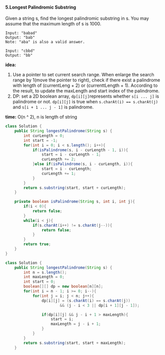 #### 5.Longest Palindromic Substring
Given a string s, find the longest palindromic substring in s. You may assume that the maximum length of s is 1000.
```
Input: "babad"
Output: "bab"
Note: "aba" is also a valid answer.

Input: "cbbd"
Output: "bb"
```

__idea:__
1. Use a pointer to set current search range. When enlarge the search range by 1(move the pointer to right), check if there exist a palindrome with length of (currentLeng + 2) or (currenttLength + 1). According to the result, to update the maxLength and start index of the palindrome.
2. DP: set a 2D boolean array, `dp[i][j]`represents whether `s[i ... j]` is palindrome or not. `dp[i][j]` is true when `s.charAt(i) == s.charAt(j)` and `s[i + 1 ... j - 1]` is palindrome.  

__time:__ O(n ^ 2), n is length of string

```java
class Solution {
    public String longestPalindrome(String s) {
        int curLength = 0;
        int start = -1;
        for(int i = 0; i < s.length(); i++){
            if(isPalindrome(s, i - curLength - 1, i)){
                start = i - curLength - 1;
                curLength += 2;
            }else if(isPalindrome(s, i - curLength, i)){
                start = i - curLength;
                curLength += 1;
            }   
        }
        return s.substring(start, start + curLength);
    }

    private boolean isPalindrome(String s, int i, int j){
        if(i < 0){
            return false;
        }
        while(i < j){
            if(s.charAt(i++) != s.charAt(j--)){
                return false;
            }
        }
        return true;
    }
}
```
<div class="page-break" />

```java
class Solution {
    public String longestPalindrome(String s) {
        int n = s.length();
        int maxLength = 0;
        int start = 0;
        boolean[][] dp = new boolean[n][n];
        for(int i = n - 1; i >= 0; i--){
            for(int j = i; j < n; j++){
                dp[i][j] = (s.charAt(i) == s.charAt(j))
                        && (j - i < 3 || dp[i + 1][j - 1]);

                if(dp[i][j] && j - i + 1 > maxLength){
                    start = i;
                    maxLength = j - i + 1;
                }
            }
        }
        return s.substring(start, start + maxLength);
    }
```

